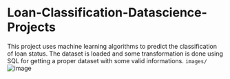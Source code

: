 # Loan-Classification-Datascience-Projects
This project uses machine learning algorithms to predict the classification of loan status. The dataset is loaded and some transformation is done using SQL for getting a proper dataset with some valid informations.
`images/`![image](https://github.com/bala-1409/Loan-Classification-Data-science-Projects/assets/136687053/2a559d74-482c-4e82-816f-222ba4265bdf)

